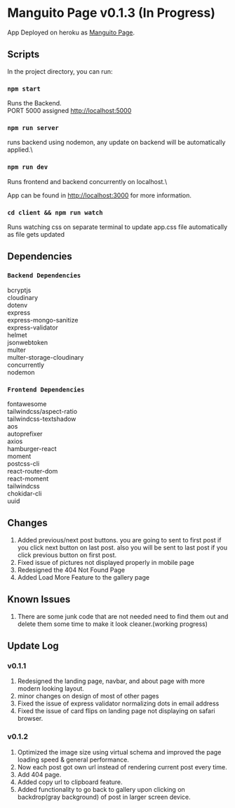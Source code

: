 # Manguito Page v0.1.3 (In Progress)

App Deployed on heroku as [Manguito Page](https://manguitopage.herokuapp.com/).

## Scripts

In the project directory, you can run:

### `npm start`

Runs the Backend.\
PORT 5000 assigned [http://localhost:5000](http://localhost:5000)

### `npm run server`

runs backend using nodemon, any update on backend will be automatically applied.\

### `npm run dev`

Runs frontend and backend concurrently on localhost.\

App can be found in [http://localhost:3000](http://localhost:5000) for more information.

### `cd client && npm run watch`

Runs watching css on separate terminal to update app.css file automatically as file gets updated

## Dependencies

### `Backend Dependencies`

bcryptjs\
cloudinary\
dotenv\
express\
express-mongo-sanitize\
express-validator\
helmet\
jsonwebtoken\
multer\
multer-storage-cloudinary\
concurrently\
nodemon

### `Frontend Dependencies`

fontawesome\
tailwindcss/aspect-ratio\
tailwindcss-textshadow\
aos\
autoprefixer\
axios\
hamburger-react\
moment\
postcss-cli\
react-router-dom\
react-moment\
tailwindcss\
chokidar-cli\
uuid

## Changes

1. Added previous/next post buttons. you are going to sent to first post if you click next button on last post. also you will be sent to last post if you click previous button on first post.
2. Fixed issue of pictures not displayed properly in mobile page
3. Redesigned the 404 Not Found Page
4. Added Load More Feature to the gallery page

## Known Issues

1. There are some junk code that are not needed need to find them out and delete them some time to make it look cleaner.(working progress)

## Update Log

### v0.1.1

1. Redesigned the landing page, navbar, and about page with more modern looking layout.
2. minor changes on design of most of other pages
3. Fixed the issue of express validator normalizing dots in email address
4. Fixed the issue of card flips on landing page not displaying on safari browser.

### v0.1.2

1. Optimized the image size using virtual schema and improved the page loading speed & general performance.
2. Now each post got own url instead of rendering current post every time.
3. Add 404 page.
4. Added copy url to clipboard feature.
5. Added functionality to go back to gallery upon clicking on backdrop(gray background) of post in larger screen device.
